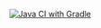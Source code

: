 [![Java CI with Gradle](https://github.com/Anna-Belyaeva/PageObject/actions/workflows/gradle.yml/badge.svg)](https://github.com/Anna-Belyaeva/PageObject/actions/workflows/gradle.yml)
